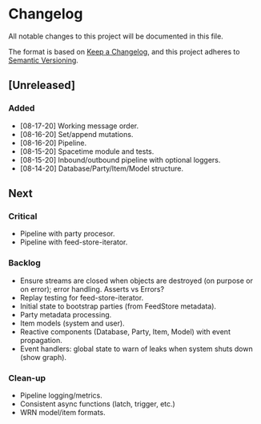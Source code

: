 # Changelog

All notable changes to this project will be documented in this file.

The format is based on [Keep a Changelog](https://keepachangelog.com/en/1.0.0/),
and this project adheres to [Semantic Versioning](https://semver.org/spec/v2.0.0.html).

## [Unreleased]

### Added

- [08-17-20] Working message order.
- [08-16-20] Set/append mutations.
- [08-16-20] Pipeline.
- [08-15-20] Spacetime module and tests.
- [08-15-20] Inbound/outbound pipeline with optional loggers.
- [08-14-20] Database/Party/Item/Model structure.

## Next

### Critical

- Pipeline with party procesor.
- Pipeline with feed-store-iterator.

### Backlog

- Ensure streams are closed when objects are destroyed (on purpose or on error); error handling. Asserts vs Errors?
- Replay testing for feed-store-iterator.
- Initial state to bootstrap parties (from FeedStore metadata).
- Party metadata processing.
- Item models (system and user).
- Reactive components (Database, Party, Item, Model) with event propagation.
- Event handlers: global state to warn of leaks when system shuts down (show graph).

### Clean-up

- Pipeline logging/metrics.
- Consistent async functions (latch, trigger, etc.)
- WRN model/item formats.
